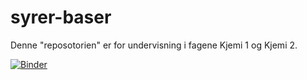 # syrer-baser
Denne "reposotorien" er for undervisning i fagene Kjemi 1 og Kjemi 2.


[![Binder](https://mybinder.org/badge_logo.svg)](https://mybinder.org/v2/gh/dag1701/syrer-baser/HEAD)
